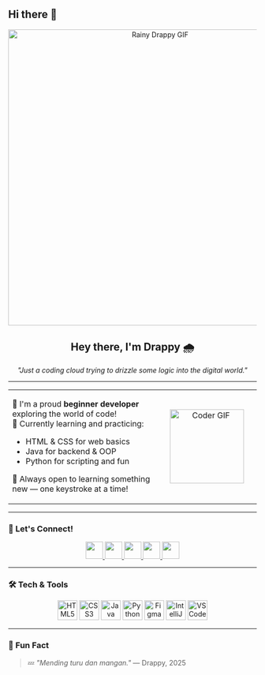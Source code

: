 ## Hi there 👋
<p align="center">
  <img src="https://i.gifer.com/3BBS.gif" width="600" alt="Rainy Drappy GIF" />
</p>

<h2 align="center">Hey there, I'm <strong>Drappy</strong> 🌧</h2>

<p align="center">
  <em>"Just a coding cloud trying to drizzle some logic into the digital world."</em>
</p>

---

<table>
  <tr>
    <td align="left" width="60%">
      <p>
        🚀 I'm a proud <strong>beginner developer</strong> exploring the world of code! <br>
        🎯 Currently learning and practicing:
        <ul>
          <li>HTML & CSS for web basics</li>
          <li>Java for backend & OOP</li>
          <li>Python for scripting and fun</li>
        </ul>
        🌱 Always open to learning something new — one keystroke at a time!
      </p>
    </td>
    <td align="center" width="40%">
      <img src="https://media.giphy.com/media/v1.Y2lkPTc5MGI3NjExbHo5M3lzaGhtYzJoemRiOTFuODE4NmFoZDI2ZXpiampzamY5NmFkayZlcD12MV9naWZzX3NlYXJjaCZjdD1n/3o6ZsZwsU65E0qcok8/giphy.gif" width="150" alt="Coder GIF" />
    </td>
  </tr>
</table>

---

### 🔗 Let's Connect!
<div align="center">
  <a href="https://www.youtube.com/@ekaverarina9999" target="_blank">
    <img src="https://img.shields.io/static/v1?message=YouTube&logo=youtube&label=&color=FF0000&logoColor=white&style=for-the-badge" height="35" />
  </a>
  <a href="https://www.instagram.com/draapy_/" target="_blank">
    <img src="https://img.shields.io/static/v1?message=Instagram&logo=instagram&label=&color=E4405F&logoColor=white&style=for-the-badge" height="35" />
  </a>
  <a href="https://www.linkedin.com/in/rizma-indra-pramudya-a1763428a/" target="_blank">
    <img src="https://img.shields.io/static/v1?message=LinkedIn&logo=linkedin&label=&color=0077B5&logoColor=white&style=for-the-badge" height="35" />
  </a>
  <a href="https://www.facebook.com/rizmaindra.pramudya" target="_blank">
    <img src="https://img.shields.io/static/v1?message=Facebook&logo=facebook&label=&color=1877F2&logoColor=white&style=for-the-badge" height="35" />
  </a>
  <a href="mailto:rizmaindra455@gmail.com">
    <img src="https://img.shields.io/static/v1?message=Gmail&logo=gmail&label=&color=D14836&logoColor=white&style=for-the-badge" height="35" />
  </a>
</div>

---

### 🛠️ Tech & Tools
<p align="center">
  <img src="https://cdn.jsdelivr.net/gh/devicons/devicon/icons/html5/html5-original.svg" height="40" alt="HTML5" />
  <img src="https://cdn.jsdelivr.net/gh/devicons/devicon/icons/css3/css3-original.svg" height="40" alt="CSS3" />
  <img src="https://cdn.jsdelivr.net/gh/devicons/devicon/icons/java/java-original.svg" height="40" alt="Java" />
  <img src="https://cdn.jsdelivr.net/gh/devicons/devicon/icons/python/python-original.svg" height="40" alt="Python" />
  <img src="https://cdn.jsdelivr.net/gh/devicons/devicon/icons/figma/figma-original.svg" height="40" alt="Figma" />
  <img src="https://cdn.jsdelivr.net/gh/devicons/devicon/icons/intellij/intellij-original.svg" height="40" alt="IntelliJ IDEA" />
  <img src="https://cdn.jsdelivr.net/gh/devicons/devicon/icons/vscode/vscode-original.svg" height="40" alt="VSCode" />

</p>

---

### 📌 Fun Fact
> 💤 *"Mending turu dan mangan."* — Drappy, 2025


<!--
**Drappy-cat/Drappy-cat** is a ✨ _special_ ✨ repository because its `README.md` (this file) appears on your GitHub profile.

Here are some ideas to get you started:

- 🔭 I’m currently working on ...
- 🌱 I’m currently learning ...
- 👯 I’m looking to collaborate on ...
- 🤔 I’m looking for help with ...
- 💬 Ask me about ...
- 📫 How to reach me: ...
- 😄 Pronouns: ...
- ⚡ Fun fact: ...
-->

